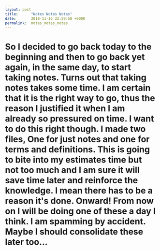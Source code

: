 ```yaml
---
layout: post
title:      "Notes Notes Notes"
date:       2018-11-16 22:59:58 +0000
permalink:  notes_notes_notes
---
```



# So I decided to go back today to the beginning and then to go back yet again, in the same day, to start taking notes. Turns out that taking notes takes some time. I am certain that it is the right way to go, thus the reason I justified it when I am already so pressured on time. I want to do this right though. I made two files, One for just notes and one for terms and definitions. This is going to bite into my estimates time but not too much and I am sure it will save time later and reinforce the knowledge. I mean there has to be a reason it's done. Onward! From now on I will be doing one of these a day I think. I am spamming by accident. Maybe I should consolidate these later too...
